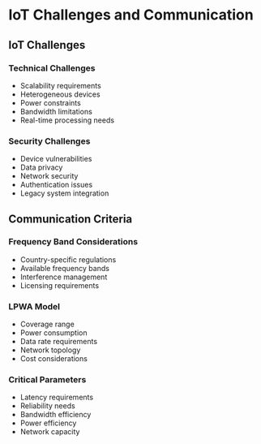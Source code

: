 # IoT Challenges and Communication

## IoT Challenges

### Technical Challenges

- Scalability requirements
- Heterogeneous devices
- Power constraints
- Bandwidth limitations
- Real-time processing needs

### Security Challenges

- Device vulnerabilities
- Data privacy
- Network security
- Authentication issues
- Legacy system integration

## Communication Criteria

### Frequency Band Considerations

- Country-specific regulations
- Available frequency bands
- Interference management
- Licensing requirements

### LPWA Model

- Coverage range
- Power consumption
- Data rate requirements
- Network topology
- Cost considerations

### Critical Parameters

- Latency requirements
- Reliability needs
- Bandwidth efficiency
- Power efficiency
- Network capacity
